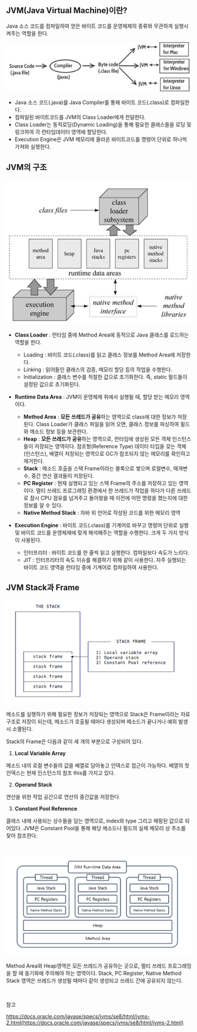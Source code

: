 ## JVM(Java Virtual Machine)이란?

Java 소스 코드를 컴파일하여 얻은 바이트 코드를 운영체제의 종류와 무관하게 실행시켜주는 역할을 한다.

![img](https://github.com/dilmah0203/TIL/blob/main/Image/JVM2.png)

- Java 소스 코드(.java)를 Java Compiler를 통해 바이트 코드(.class)로 컴파일한다.
- 컴파일된 바이트코드를 JVM의 Class Loader에게 전달한다.
- Class Loader는 동적로딩(Dynamic Loading)을 통해 필요한 클래스들을 로딩 및 링크하여 각 런타임데이터 영역에 할당한다. 
- Execution Engine은 JVM 메모리에 올라온 바이트코드를 명령어 단위로 하나씩 가져와 실행한다.

## JVM의 구조

![img2](https://github.com/dilmah0203/TIL/blob/main/Image/JVM.png)

- **Class Loader** : 런타임 중에 Method Area에 동적으로 Java 클래스를 로드하는 역할을 한다. 
  - Loading : 바이트 코드(.class)를 읽고 클래스 정보를 Method Area에 저장한다.
  - Linking : 읽어들인 클래스의 검증, 메모리 할당 등의 작업을 수행한다.
  - Initialization : 클래스 변수를 적절한 값으로 초기화한다. 즉, static 필드들이 설정된 값으로 초기화된다.

- **Runtime Data Area** : JVM이 운영체제 위에서 실행될 때, 할당 받는 메모리 영역이다.
  - **Method Area** : **모든 쓰레드가 공유**하는 영역으로 class에 대한 정보가 저장된다. Class Loader가 클래스 파일을 읽어 오면, 클래스 정보를 파싱하여 필드와 메소드 정보 등을 보관한다.
   - **Heap** : **모든 쓰레드가 공유**하는 영역으로, 런타임에 생성된 모든 객체 인스턴스들이 저장되는 영역이다. 참조형(Reference Type) 데이터 타입을 갖는 객체(인스턴스), 배열이 저장되는 영역으로 GC가 참조되지 않는 메모리를 확인하고 제거한다.
   - **Stack** : 메소드 호출을 스택 Frame이라는 블록으로 쌓으며 로컬변수, 매개변수, 중간 연산 결과들이 저장된다.
   - **PC Register** : 현재 실행되고 있는 스택 Frame의 주소를 저장하고 있는 영역이다. 멀티 쓰레드 프로그래밍 환경에서 한 쓰레드가 작업을 하다가 다른 쓰레드로 잠시 CPU 점유를 넘겨주고 돌아왔을 때 이전에 어떤 명령을 했는지에 대한 정보를 알 수 있다.
   - **Native Method Stack** : 자바 외 언어로 작성된 코드를 위한 메모리 영역
  
- **Execution Engine** : 바이트 코드(.class)를 기계어로 바꾸고 명령어 단위로 실행 및 바이트 코드를 운영체제에 맞게 해석해주는 역할을 수행한다. 크게 두 가지 방식이 사용된다.
  - 인터프리터 : 바이트 코드를 한 줄씩 읽고 실행한다. 컴파일보다 속도가 느리다.
  - JIT : 인터프리터의 속도 이슈를 해결하기 위해 같이 사용한다. 자주 실행되는 바이트 코드 영역을 런타임 중에 기계어로 컴파일하여 사용한다.

## JVM Stack과 Frame

![img4](https://github.com/dilmah0203/TIL/blob/main/Image/Stack%20Frame.png)

메소드를 실행하기 위해 필요한 정보가 저장되는 영역으로 Stack은 Frame이라는 자료구조로 저장이 되는데, 메소드가 호출될 때마다 생성되며 메소드가 끝나거나 예외 발생 시 소멸된다.

Stack의 Frame은 다음과 같이 세 개의 부분으로 구성되어 있다.

1. **Local Variable Array**

메소드 내의 로컬 변수들의 값을 배열로 담아놓고 인덱스로 접근이 가능하다. 배열의 첫 인덱스는 현재 인스턴스의 참조 this를 가지고 있다.
 
2. **Operand Stack**

연산을 위한 작업 공간으로 연산의 중간값을 저장한다.

3. **Constant Pool Reference**

클래스 내에 사용되는 상수들을 담는 영역으로, index와 type 그리고 매핑된 값으로 되어있다. JVM은 Constant Pool을 통해 해당 메소드나 필드의 실제 메모리 상 주소를 찾아 참조한다.

<br>

![img5](https://github.com/dilmah0203/TIL/blob/main/Image/Run-time%20Data%20Area1.png)

Method Area와 Heap영역은 모든 쓰레드가 공유하는 곳으로, 멀티 쓰레드 프로그래밍을 할 때 동기화에 주의해야 하는 영역이다.
Stack, PC Register, Native Method Stack 영역은 쓰레드가 생성될 때마다 같이 생성되고 쓰레드 간에 공유되지 않는다.

<br>

참고

https://docs.oracle.com/javase/specs/jvms/se8/html/jvms-2.html(https://docs.oracle.com/javase/specs/jvms/se8/html/jvms-2.html)



